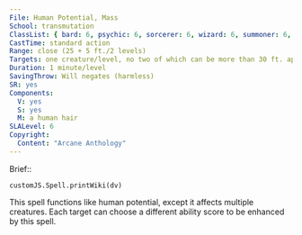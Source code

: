 ```yaml
---
File: Human Potential, Mass
School: transmutation
ClassList: { bard: 6, psychic: 6, sorcerer: 6, wizard: 6, summoner: 6, unchained summoner: 6 }
CastTime: standard action
Range: close (25 + 5 ft./2 levels)
Targets: one creature/level, no two of which can be more than 30 ft. apart
Duration: 1 minute/level
SavingThrow: Will negates (harmless)
SR: yes
Components:
  V: yes
  S: yes
  M: a human hair
SLALevel: 6
Copyright:
  Content: "Arcane Anthology"
---
```

Brief:: 

```dataviewjs
customJS.Spell.printWiki(dv)
```

This spell functions like human potential, except it affects multiple creatures. Each target can choose a different ability score to be enhanced by this spell.
